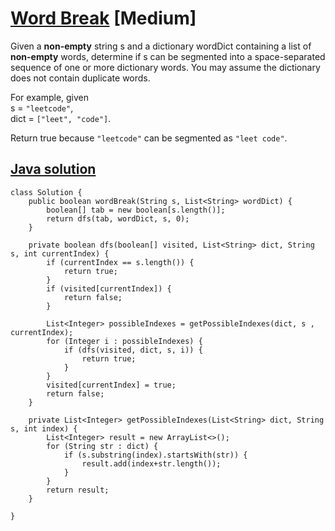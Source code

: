 # [Word Break](https://leetcode.com/problems/word-break/description/) [Medium]

Given a **non-empty** string s and a dictionary wordDict containing a list of **non-empty** words, determine if s can be segmented into a space-separated sequence of one or more dictionary words. You may assume the dictionary does not contain duplicate words.

For example, given  
s = `"leetcode"`,  
dict = `["leet", "code"]`.

Return true because `"leetcode"` can be segmented as `"leet code"`.

## [Java solution](https://leetcode.com/submissions/detail/144354264/)
```
class Solution {
    public boolean wordBreak(String s, List<String> wordDict) {
        boolean[] tab = new boolean[s.length()];
        return dfs(tab, wordDict, s, 0);        
    }
    
    private boolean dfs(boolean[] visited, List<String> dict, String s, int currentIndex) {
        if (currentIndex == s.length()) {
            return true;
        }
        if (visited[currentIndex]) {
            return false;
        }
    
        List<Integer> possibleIndexes = getPossibleIndexes(dict, s , currentIndex);
        for (Integer i : possibleIndexes) {
            if (dfs(visited, dict, s, i)) {
                return true;
            }
        }
        visited[currentIndex] = true;
        return false;
    }
    
    private List<Integer> getPossibleIndexes(List<String> dict, String s, int index) {
        List<Integer> result = new ArrayList<>();
        for (String str : dict) {
            if (s.substring(index).startsWith(str)) {
                result.add(index+str.length());
            }
        }
        return result;
    }
    
}
```
